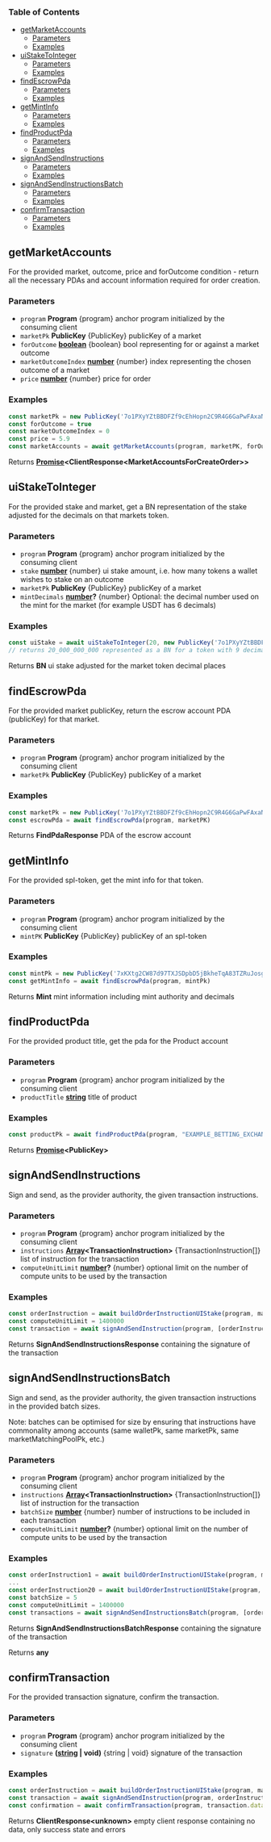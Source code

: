 <!-- Generated by documentation.js. Update this documentation by updating the source code. -->

### Table of Contents

*   [getMarketAccounts][1]
    *   [Parameters][2]
    *   [Examples][3]
*   [uiStakeToInteger][4]
    *   [Parameters][5]
    *   [Examples][6]
*   [findEscrowPda][7]
    *   [Parameters][8]
    *   [Examples][9]
*   [getMintInfo][10]
    *   [Parameters][11]
    *   [Examples][12]
*   [findProductPda][13]
    *   [Parameters][14]
    *   [Examples][15]
*   [signAndSendInstructions][16]
    *   [Parameters][17]
    *   [Examples][18]
*   [signAndSendInstructionsBatch][19]
    *   [Parameters][20]
    *   [Examples][21]
*   [confirmTransaction][22]
    *   [Parameters][23]
    *   [Examples][24]

## getMarketAccounts

For the provided market, outcome, price and forOutcome condition - return all the necessary PDAs and account information required for order creation.

### Parameters

*   `program` **Program** {program} anchor program initialized by the consuming client
*   `marketPk` **PublicKey** {PublicKey} publicKey of a market
*   `forOutcome` **[boolean][25]** {boolean} bool representing for or against a market outcome
*   `marketOutcomeIndex` **[number][26]** {number} index representing the chosen outcome of a market
*   `price` **[number][26]** {number} price for order

### Examples

```javascript
const marketPk = new PublicKey('7o1PXyYZtBBDFZf9cEhHopn2C9R4G6GaPwFAxaNWM33D')
const forOutcome = true
const marketOutcomeIndex = 0
const price = 5.9
const marketAccounts = await getMarketAccounts(program, marketPK, forOutcome, marketOutcomeIndex, price)
```

Returns **[Promise][27]\<ClientResponse\<MarketAccountsForCreateOrder>>**&#x20;

## uiStakeToInteger

For the provided stake and market, get a BN representation of the stake adjusted for the decimals on that markets token.

### Parameters

*   `program` **Program** {program} anchor program initialized by the consuming client
*   `stake` **[number][26]** {number} ui stake amount, i.e. how many tokens a wallet wishes to stake on an outcome
*   `marketPk` **PublicKey** {PublicKey} publicKey of a market
*   `mintDecimals` **[number][26]?** {number} Optional: the decimal number used on the mint for the market (for example USDT has 6 decimals)

### Examples

```javascript
const uiStake = await uiStakeToInteger(20, new PublicKey('7o1PXyYZtBBDFZf9cEhHopn2C9R4G6GaPwFAxaNWM33D'), program)
// returns 20_000_000_000 represented as a BN for a token with 9 decimals
```

Returns **BN** ui stake adjusted for the market token decimal places

## findEscrowPda

For the provided market publicKey, return the escrow account PDA (publicKey) for that market.

### Parameters

*   `program` **Program** {program} anchor program initialized by the consuming client
*   `marketPk` **PublicKey** {PublicKey} publicKey of a market

### Examples

```javascript
const marketPk = new PublicKey('7o1PXyYZtBBDFZf9cEhHopn2C9R4G6GaPwFAxaNWM33D')
const escrowPda = await findEscrowPda(program, marketPK)
```

Returns **FindPdaResponse** PDA of the escrow account

## getMintInfo

For the provided spl-token, get the mint info for that token.

### Parameters

*   `program` **Program** {program} anchor program initialized by the consuming client
*   `mintPK` **PublicKey** {PublicKey} publicKey of an spl-token

### Examples

```javascript
const mintPk = new PublicKey('7xKXtg2CW87d97TXJSDpbD5jBkheTqA83TZRuJosgAsU')
const getMintInfo = await findEscrowPda(program, mintPk)
```

Returns **Mint** mint information including mint authority and decimals

## findProductPda

For the provided product title, get the pda for the Product account

### Parameters

*   `program` **Program** {program} anchor program initialized by the consuming client
*   `productTitle` **[string][28]** title of product

### Examples

```javascript
const productPk = await findProductPda(program, "EXAMPLE_BETTING_EXCHANGE")
```

Returns **[Promise][27]\<PublicKey>**&#x20;

## signAndSendInstructions

Sign and send, as the provider authority, the given transaction instructions.

### Parameters

*   `program` **Program** {program} anchor program initialized by the consuming client
*   `instructions` **[Array][29]\<TransactionInstruction>** {TransactionInstruction\[]} list of instruction for the transaction
*   `computeUnitLimit` **[number][26]?** {number} optional limit on the number of compute units to be used by the transaction

### Examples

```javascript
const orderInstruction = await buildOrderInstructionUIStake(program, marketPk, marketOutcomeIndex, forOutcome, price, stake, productPk)
const computeUnitLimit = 1400000
const transaction = await signAndSendInstruction(program, [orderInstruction.data.instruction], computeUnitLimit)
```

Returns **SignAndSendInstructionsResponse** containing the signature of the transaction

## signAndSendInstructionsBatch

Sign and send, as the provider authority, the given transaction instructions in the provided batch sizes.

Note: batches can be optimised for size by ensuring that instructions have commonality among accounts (same walletPk, same marketPk, same marketMatchingPoolPk, etc.)

### Parameters

*   `program` **Program** {program} anchor program initialized by the consuming client
*   `instructions` **[Array][29]\<TransactionInstruction>** {TransactionInstruction\[]} list of instruction for the transaction
*   `batchSize` **[number][26]** {number} number of instructions to be included in each transaction
*   `computeUnitLimit` **[number][26]?** {number} optional limit on the number of compute units to be used by the transaction

### Examples

```javascript
const orderInstruction1 = await buildOrderInstructionUIStake(program, marketPk, marketOutcomeIndex, forOutcome, price, stake, productPk)
...
const orderInstruction20 = await buildOrderInstructionUIStake(program, marketPk, marketOutcomeIndex, forOutcome, price, stake, productPk)
const batchSize = 5
const computeUnitLimit = 1400000
const transactions = await signAndSendInstructionsBatch(program, [orderInstruction1.data.instruction, ..., orderInstruction20.data.instruction], batchSize, computeUnitLimit)
```

Returns **SignAndSendInstructionsBatchResponse** containing the signature of the transaction

Returns **any**&#x20;

## confirmTransaction

For the provided transaction signature, confirm the transaction.

### Parameters

*   `program` **Program** {program} anchor program initialized by the consuming client
*   `signature` **([string][28] | void)** {string | void} signature of the transaction

### Examples

```javascript
const orderInstruction = await buildOrderInstructionUIStake(program, marketPk, marketOutcomeIndex, forOutcome, price, stake, productPk)
const transaction = await signAndSendInstruction(program, orderInstruction.data.instruction)
const confirmation = await confirmTransaction(program, transaction.data.signature);
```

Returns **ClientResponse\<unknown>** empty client response containing no data, only success state and errors

[1]: #getmarketaccounts

[2]: #parameters

[3]: #examples

[4]: #uistaketointeger

[5]: #parameters-1

[6]: #examples-1

[7]: #findescrowpda

[8]: #parameters-2

[9]: #examples-2

[10]: #getmintinfo

[11]: #parameters-3

[12]: #examples-3

[13]: #findproductpda

[14]: #parameters-4

[15]: #examples-4

[16]: #signandsendinstructions

[17]: #parameters-5

[18]: #examples-5

[19]: #signandsendinstructionsbatch

[20]: #parameters-6

[21]: #examples-6

[22]: #confirmtransaction

[23]: #parameters-7

[24]: #examples-7

[25]: https://developer.mozilla.org/docs/Web/JavaScript/Reference/Global_Objects/Boolean

[26]: https://developer.mozilla.org/docs/Web/JavaScript/Reference/Global_Objects/Number

[27]: https://developer.mozilla.org/docs/Web/JavaScript/Reference/Global_Objects/Promise

[28]: https://developer.mozilla.org/docs/Web/JavaScript/Reference/Global_Objects/String

[29]: https://developer.mozilla.org/docs/Web/JavaScript/Reference/Global_Objects/Array
